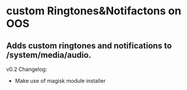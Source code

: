 # custom Ringtones&Notifactons on OOS

## Adds custom ringtones and notifications to /system/media/audio.
v0.2
Changelog:
- Make use of magisk module installer
